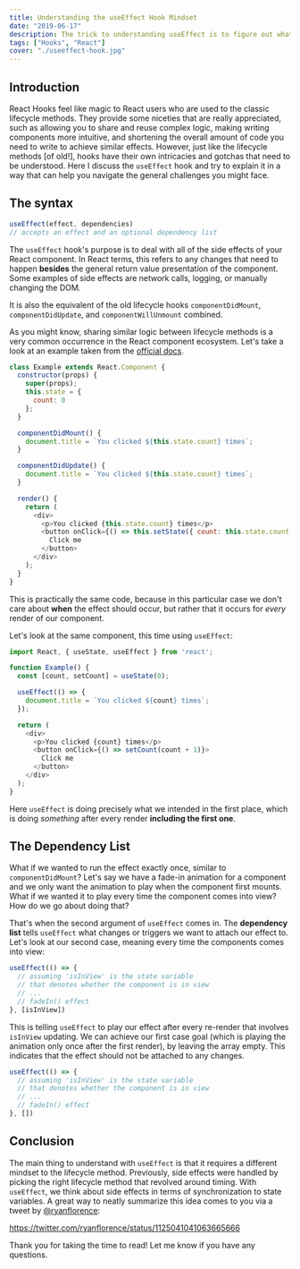 ```yaml
---
title: Understanding the useEffect Hook Mindset
date: "2019-06-17"
description: The trick to understanding useEffect is to figure out what your side effect should be "synced" with, rather than "when" it is happening.
tags: ["Hooks", "React"]
cover: "./useeffect-hook.jpg"
---
```


## Introduction

React Hooks feel like magic to React users who are used to the classic lifecycle methods. They provide some niceties that are really appreciated, such as allowing you to share and reuse complex logic, making writing components more intuitive, and shortening the overall amount of code you need to write to achieve similar effects. However, just like the lifecycle methods [of old!], hooks have their own intricacies and gotchas that need to be understood. Here I discuss the `useEffect` hook and try to explain it in a way that can help you navigate the general challenges you might face.

## The syntax

```ts
useEffect(effect, dependencies)
// accepts an effect and an optional dependency list
```

The `useEffect` hook's purpose is to deal with all of the side effects of your React component. In React terms, this refers to any changes that need to happen **besides** the general return value presentation of the component. Some examples of side effects are network calls, logging, or manually changing the DOM.

It is also the equivalent of the old lifecycle hooks `componentDidMount`, `componentDidUpdate`, and `componentWillUnmount` combined.

As you might know, sharing similar logic between lifecycle methods is a very common occurrence in the React component ecosystem. Let's take a look at an example taken from the 
[official docs](https://reactjs.org/docs/hooks-effect.html#example-using-classes).

```js {9-15}
class Example extends React.Component {
  constructor(props) {
    super(props);
    this.state = {
      count: 0
    };
  }

  componentDidMount() {
    document.title = `You clicked ${this.state.count} times`;
  }

  componentDidUpdate() {
    document.title = `You clicked ${this.state.count} times`;
  }

  render() {
    return (
      <div>
        <p>You clicked {this.state.count} times</p>
        <button onClick={() => this.setState({ count: this.state.count + 1 })}>
          Click me
        </button>
      </div>
    );
  }
}
```

This is practically the same code, because in this particular case we don't care about **when** the effect should occur, but rather that it occurs for *every* render of our component.

Let's look at the same component, this time using `useEffect`:

```js {1, 6-8}
import React, { useState, useEffect } from 'react';

function Example() {
  const [count, setCount] = useState(0);

  useEffect(() => {
    document.title = `You clicked ${count} times`;
  });

  return (
    <div>
      <p>You clicked {count} times</p>
      <button onClick={() => setCount(count + 1)}>
        Click me
      </button>
    </div>
  );
}
```

Here `useEffect` is doing precisely what we intended in the first place, which is doing *something* after every render **including the first one**.

## The Dependency List

What if we wanted to run the effect exactly once, similar to `componentDidMount`? Let's say we have a fade-in animation for a component and we only want the animation to play when the component first mounts. What if we wanted it to play every time the component comes into view? How do we go about doing that?

That's when the second argument of `useEffect` comes in. The **dependency list** tells `useEffect` what changes or triggers we want to attach our effect to. Let's look at our second case, meaning every time the components comes into view:

```js {6}
useEffect(() => {
  // assuming 'isInView' is the state variable 
  // that denotes whether the component is in view
  // ...
  // fadeIn() effect
}, [isInView])
```

This is telling `useEffect` to play our effect after every re-render that involves `isInView` updating. We can achieve our first case goal (which is playing the animation only once after the first render), by leaving the array empty. This indicates that the effect should not be attached to any changes.

```js {6}
useEffect(() => {
  // assuming 'isInView' is the state variable 
  // that denotes whether the component is in view
  // ...
  // fadeIn() effect
}, [])
```

## Conclusion

The main thing to understand with `useEffect` is that it requires a different mindset to the lifecycle method. Previously, side effects were handled by picking the right lifecycle method that revolved around timing. With `useEffect`, we think about side effects in terms of synchronization to state variables. A great way to neatly summarize this idea comes to you via a tweet by [@ryanflorence](https://twitter.com/ryanflorence):

https://twitter.com/ryanflorence/status/1125041041063665666

Thank you for taking the time to read! Let me know if you have any questions.





